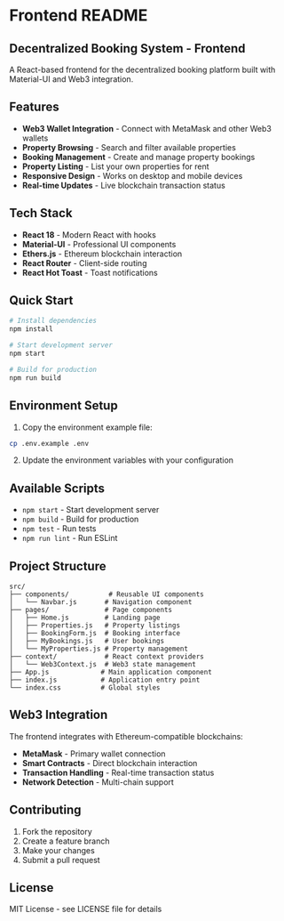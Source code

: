 # Frontend README

## Decentralized Booking System - Frontend

A React-based frontend for the decentralized booking platform built with Material-UI and Web3 integration.

## Features

- **Web3 Wallet Integration** - Connect with MetaMask and other Web3 wallets
- **Property Browsing** - Search and filter available properties
- **Booking Management** - Create and manage property bookings
- **Property Listing** - List your own properties for rent
- **Responsive Design** - Works on desktop and mobile devices
- **Real-time Updates** - Live blockchain transaction status

## Tech Stack

- **React 18** - Modern React with hooks
- **Material-UI** - Professional UI components
- **Ethers.js** - Ethereum blockchain interaction
- **React Router** - Client-side routing
- **React Hot Toast** - Toast notifications

## Quick Start

```bash
# Install dependencies
npm install

# Start development server
npm start

# Build for production
npm run build
```

## Environment Setup

1. Copy the environment example file:
```bash
cp .env.example .env
```

2. Update the environment variables with your configuration

## Available Scripts

- `npm start` - Start development server
- `npm build` - Build for production
- `npm test` - Run tests
- `npm run lint` - Run ESLint

## Project Structure

```
src/
├── components/          # Reusable UI components
│   └── Navbar.js       # Navigation component
├── pages/              # Page components
│   ├── Home.js         # Landing page
│   ├── Properties.js   # Property listings
│   ├── BookingForm.js  # Booking interface
│   ├── MyBookings.js   # User bookings
│   └── MyProperties.js # Property management
├── context/            # React context providers
│   └── Web3Context.js  # Web3 state management
├── App.js             # Main application component
├── index.js           # Application entry point
└── index.css          # Global styles
```

## Web3 Integration

The frontend integrates with Ethereum-compatible blockchains:

- **MetaMask** - Primary wallet connection
- **Smart Contracts** - Direct blockchain interaction
- **Transaction Handling** - Real-time transaction status
- **Network Detection** - Multi-chain support

## Contributing

1. Fork the repository
2. Create a feature branch
3. Make your changes
4. Submit a pull request

## License

MIT License - see LICENSE file for details